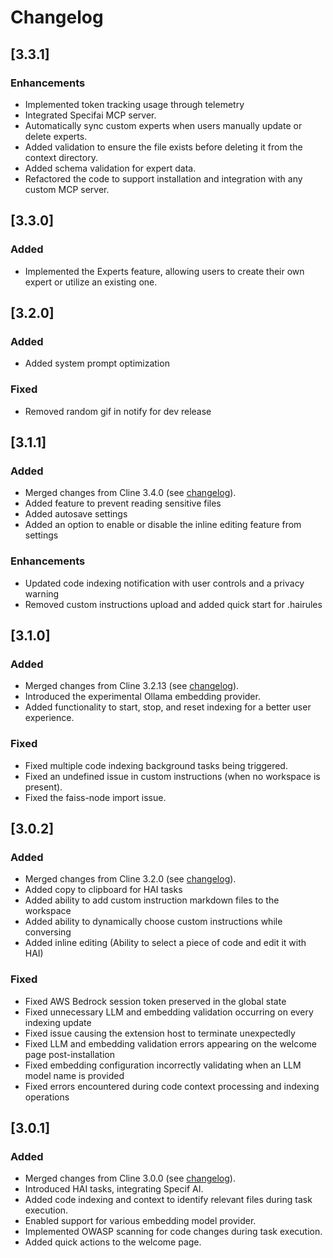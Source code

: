 # Changelog

## [3.3.1]

### Enhancements

-   Implemented token tracking usage through telemetry
-   Integrated Specifai MCP server.
-   Automatically sync custom experts when users manually update or delete experts.
-   Added validation to ensure the file exists before deleting it from the context directory.
-   Added schema validation for expert data.
-   Refactored the code to support installation and integration with any custom MCP server.

## [3.3.0]

### Added

-   Implemented the Experts feature, allowing users to create their own expert or utilize an existing one.

## [3.2.0]

### Added

-   Added system prompt optimization

### Fixed

-   Removed random gif in notify for dev release

## [3.1.1]

### Added

-   Merged changes from Cline 3.4.0 (see [changelog](https://github.com/cline/cline/blob/main/CHANGELOG.md#340)).
-   Added feature to prevent reading sensitive files
-   Added autosave settings
-   Added an option to enable or disable the inline editing feature from settings

### Enhancements

-   Updated code indexing notification with user controls and a privacy warning
-   Removed custom instructions upload and added quick start for .hairules

## [3.1.0]

### Added

-   Merged changes from Cline 3.2.13 (see [changelog](https://github.com/cline/cline/blob/main/CHANGELOG.md#3213)).
-   Introduced the experimental Ollama embedding provider.
-   Added functionality to start, stop, and reset indexing for a better user experience.

### Fixed

-   Fixed multiple code indexing background tasks being triggered.
-   Fixed an undefined issue in custom instructions (when no workspace is present).
-   Fixed the faiss-node import issue.

## [3.0.2]

### Added

-   Merged changes from Cline 3.2.0 (see [changelog](https://github.com/cline/cline/blob/main/CHANGELOG.md#320)).
-   Added copy to clipboard for HAI tasks
-   Added ability to add custom instruction markdown files to the workspace
-   Added ability to dynamically choose custom instructions while conversing
-   Added inline editing (Ability to select a piece of code and edit it with HAI)

### Fixed

-   Fixed AWS Bedrock session token preserved in the global state
-   Fixed unnecessary LLM and embedding validation occurring on every indexing update
-   Fixed issue causing the extension host to terminate unexpectedly
-   Fixed LLM and embedding validation errors appearing on the welcome page post-installation
-   Fixed embedding configuration incorrectly validating when an LLM model name is provided
-   Fixed errors encountered during code context processing and indexing operations

## [3.0.1]

### Added

-   Merged changes from Cline 3.0.0 (see [changelog](https://github.com/cline/cline/blob/main/CHANGELOG.md#300)).
-   Introduced HAI tasks, integrating Specif AI.
-   Added code indexing and context to identify relevant files during task execution.
-   Enabled support for various embedding model provider.
-   Implemented OWASP scanning for code changes during task execution.
-   Added quick actions to the welcome page.
